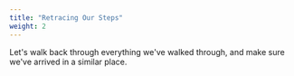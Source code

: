 ```yaml
---
title: "Retracing Our Steps"
weight: 2
---
```


Let's walk back through everything we've walked through, and make sure we've arrived in a similar place.
